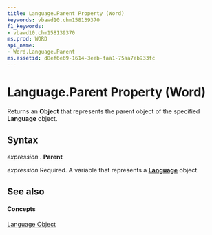 ```yaml
---
title: Language.Parent Property (Word)
keywords: vbawd10.chm158139370
f1_keywords:
- vbawd10.chm158139370
ms.prod: WORD
api_name:
- Word.Language.Parent
ms.assetid: d8ef6e69-1614-3eeb-faa1-75aa7eb933fc
---
```



# Language.Parent Property (Word)

Returns an  **Object** that represents the parent object of the specified **Language** object.


## Syntax

 _expression_ . **Parent**

 _expression_ Required. A variable that represents a **[Language](language-object-word.md)** object.


## See also


#### Concepts


[Language Object](language-object-word.md)

